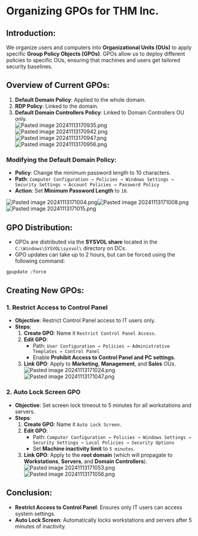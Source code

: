 # Organizing GPOs for THM Inc.  
## Introduction: 
We organize users and computers into **Organizational Units (OUs)** to apply specific **Group Policy Objects (GPOs)**. GPOs allow us to deploy different policies to specific OUs, ensuring that machines and users get tailored security baselines.  
## Overview of Current GPOs: 
1. **Default Domain Policy**: Applied to the whole domain. 
2. **RDP Policy**: Linked to the domain. 
3. **Default Domain Controllers Policy**: Linked to Domain Controllers OU only.  
![Pasted image 20241113170935.png](Pasted%20image%2020241113170935.png)![Pasted image 20241113170942.png](Pasted%20image%2020241113170942.png)![Pasted image 20241113170947.png](Pasted%20image%2020241113170947.png)![Pasted image 20241113170956.png](Pasted%20image%2020241113170956.png)
### Modifying the Default Domain Policy: 
- **Policy**: Change the minimum password length to 10 characters. 
- **Path**: `Computer Configuration → Policies → Windows Settings → Security Settings → Account Policies → Password Policy` 
- **Action**: Set **Minimum Password Length** to `10`.   

![Pasted image 20241113171004.png](Pasted%20image%2020241113171004.png)![Pasted image 20241113171008.png](Pasted%20image%2020241113171008.png)
![Pasted image 20241113171015.png](Pasted%20image%2020241113171015.png)
## GPO Distribution: 
- GPOs are distributed via the **SYSVOL share** located in the `C:\Windows\SYSVOL\sysvol\` directory on DCs. 
- GPO updates can take up to 2 hours, but can be forced using the following command:

 ```powershell
 gpupdate /force
 ```

## Creating New GPOs:

### 1. Restrict Access to Control Panel

- **Objective**: Restrict Control Panel access to IT users only.
- **Steps**:
    1. **Create GPO**: Name it `Restrict Control Panel Access`.
    2. **Edit GPO**:
        - Path: `User Configuration → Policies → Administrative Templates → Control Panel`
        - Enable **Prohibit Access to Control Panel and PC settings**.
    3. **Link GPO**: Apply to **Marketing**, **Management**, and **Sales** OUs.
![Pasted image 20241113171024.png](Pasted%20image%2020241113171024.png)![Pasted image 20241113171047.png](Pasted%20image%2020241113171047.png)
### 2. Auto Lock Screen GPO

- **Objective**: Set screen lock timeout to 5 minutes for all workstations and servers.
- **Steps**:
    1. **Create GPO**: Name it `Auto Lock Screen`.
    2. **Edit GPO**:
        - Path: `Computer Configuration → Policies → Windows Settings → Security Settings → Local Policies → Security Options`
        - Set **Machine inactivity limit** to `5 minutes`.
    3. **Link GPO**: Apply to the **root domain** (which will propagate to **Workstations**, **Servers**, and **Domain Controllers**).
![Pasted image 20241113171053.png](Pasted%20image%2020241113171053.png)![Pasted image 20241113171056.png](Pasted%20image%2020241113171056.png)
## Conclusion:

- **Restrict Access to Control Panel**: Ensures only IT users can access system settings.
- **Auto Lock Screen**: Automatically locks workstations and servers after 5 minutes of inactivity.

